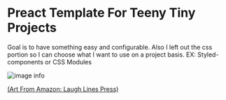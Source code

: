 # Preact Template For Teeny Tiny Projects

Goal is to have something easy and configurable. Also I left out the css portion so I can choose what I want to use on a project basis. EX: Styled-components or CSS Modules

![image info](https://m.media-amazon.com/images/P/1076934250.01._SCLZZZZZZZ_SX500_.jpg)

[(Art From Amazon: Laugh Lines Press)](https://www.amazon.com/Tea-Rex-Dinosaur-Drinking-Cartoon/dp/1076934250)
